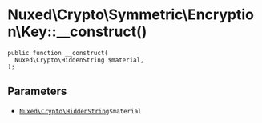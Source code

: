 # Nuxed\\Crypto\\Symmetric\\Encryption\\Key::__construct()




``` Hack
public function __construct(
  Nuxed\Crypto\HiddenString $material,
);
```




## Parameters




+ [` Nuxed\Crypto\HiddenString `](<class.Nuxed.Crypto.HiddenString.md>)`` $material ``